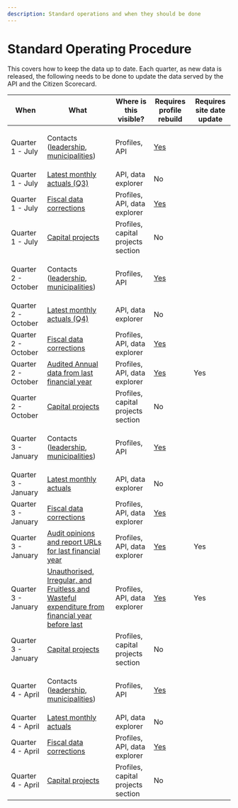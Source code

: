 ```yaml
---
description: Standard operations and when they should be done
---
```


# Standard Operating Procedure

This covers how to keep the data up to date. Each quarter, as new data is released, the following needs to be done to update the data served by the API and the Citizen Scorecard.

| When                | What                                                                                                                                                               | Where is this visible?             | Requires profile rebuild                                                     | Requires site date update |
| ------------------- | ------------------------------------------------------------------------------------------------------------------------------------------------------------------ | ---------------------------------- | ---------------------------------------------------------------------------- | ------------------------- |
| Quarter 1 - July    | <p>Contacts<br>(<a href="staff-contact-details.md">leadership</a>, <a href="geographies-and-profile-compilation.md">municipalities</a>)</p>                        | Profiles, API                      | [Yes](geographies-and-profile-compilation.md#compiling-municipal-profiles-1) |                           |
| Quarter 1 - July    | [Latest monthly actuals (Q3)](fiscal-data/)                                                                                                                        | API, data explorer                 | No                                                                           |                           |
| Quarter 1 - July    | [Fiscal data corrections](fiscal-data/)                                                                                                                            | Profiles, API, data explorer       | [Yes](geographies-and-profile-compilation.md#compiling-municipal-profiles-1) |                           |
| Quarter 1 - July    | [Capital projects](capital-projects.md)                                                                                                                            | Profiles, capital projects section | No                                                                           |                           |
| Quarter 2 - October | <p>Contacts<br>(<a href="staff-contact-details.md">leadership</a>, <a href="geographies-and-profile-compilation.md">municipalities</a>)</p>                        | Profiles, API                      | [Yes](geographies-and-profile-compilation.md#compiling-municipal-profiles-1) |                           |
| Quarter 2 - October | [Latest monthly actuals (Q4)](fiscal-data/)                                                                                                                        | API, data explorer                 | No                                                                           |                           |
| Quarter 2 - October | [Fiscal data corrections](fiscal-data/)                                                                                                                            | Profiles, API, data explorer       | [Yes](geographies-and-profile-compilation.md#compiling-municipal-profiles-1) |                           |
| Quarter 2 - October | [Audited Annual data from last financial year](fiscal-data/)                                                                                                       | Profiles, API, data explorer       | [Yes](geographies-and-profile-compilation.md#compiling-municipal-profiles-1) | Yes                       |
| Quarter 2 - October | [Capital projects](capital-projects.md)                                                                                                                            | Profiles, capital projects section | No                                                                           |                           |
| Quarter 3 - January | <p>Contacts<br>(<a href="staff-contact-details.md">leadership</a>, <a href="geographies-and-profile-compilation.md">municipalities</a>)</p>                        | Profiles, API                      | [Yes](geographies-and-profile-compilation.md#compiling-municipal-profiles-1) |                           |
| Quarter 3 - January | [Latest monthly actuals](fiscal-data/)                                                                                                                             | API, data explorer                 | No                                                                           |                           |
| Quarter 3 - January | [Fiscal data corrections](fiscal-data/)                                                                                                                            | Profiles, API, data explorer       | [Yes](geographies-and-profile-compilation.md#compiling-municipal-profiles-1) |                           |
| Quarter 3 - January | [Audit opinions and report URLs for last financial year](audit-opinions-and-report-urls.md)                                                                        | Profiles, API, data explorer       | [Yes](geographies-and-profile-compilation.md#compiling-municipal-profiles-1) | Yes                       |
| Quarter 3 - January | [Unauthorised, Irregular, and Fruitless and Wasteful expenditure from financial year before last](fiscal-data/#unauthorised-irregular-fruitless-and-wasteful-uifw) | Profiles, API, data explorer       | [Yes](geographies-and-profile-compilation.md#compiling-municipal-profiles-1) | Yes                       |
| Quarter 3 - January | [Capital projects](capital-projects.md)                                                                                                                            | Profiles, capital projects section | No                                                                           |                           |
| Quarter 4 - April   | <p>Contacts<br>(<a href="staff-contact-details.md">leadership</a>, <a href="geographies-and-profile-compilation.md">municipalities</a>)</p>                        | Profiles, API                      | [Yes](geographies-and-profile-compilation.md#compiling-municipal-profiles-1) |                           |
| Quarter 4 - April   | [Latest monthly actuals](fiscal-data/)                                                                                                                             | API, data explorer                 | No                                                                           |                           |
| Quarter 4 - April   | [Fiscal data corrections](fiscal-data/)                                                                                                                            | Profiles, API, data explorer       | [Yes](geographies-and-profile-compilation.md#compiling-municipal-profiles-1) |                           |
| Quarter 4 - April   | [Capital projects](capital-projects.md)                                                                                                                            | Profiles, capital projects section | No                                                                           |                           |


